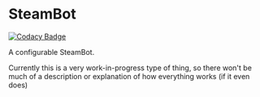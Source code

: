 # SteamBot

[![Codacy Badge](https://api.codacy.com/project/badge/Grade/a32d4a01fd834b19948164b46f56ca47)](https://app.codacy.com/app/technologicalMayhem/SteamBot?utm_source=github.com&utm_medium=referral&utm_content=technologicalMayhem/SteamBot&utm_campaign=Badge_Grade_Settings)

A configurable SteamBot.

Currently this is a very work-in-progress type of thing, so there won't be much of a description or explanation of how everything works (if it even does)
